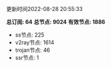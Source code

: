 更新时间2022-08-28 20:55:33

**总订阅: 64**
**总节点: 9024**
**有效节点: 1886**
- ss节点: 225
- v2ray节点: 1614
- trojan节点: 46
- ssr节点: 1
